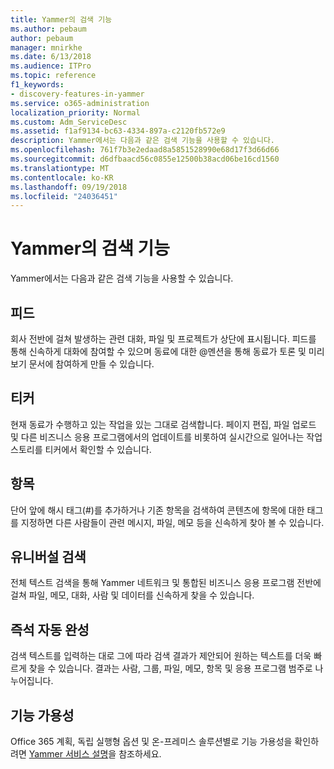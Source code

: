 ```yaml
---
title: Yammer의 검색 기능
ms.author: pebaum
author: pebaum
manager: mnirkhe
ms.date: 6/13/2018
ms.audience: ITPro
ms.topic: reference
f1_keywords:
- discovery-features-in-yammer
ms.service: o365-administration
localization_priority: Normal
ms.custom: Adm_ServiceDesc
ms.assetid: f1af9134-bc63-4334-897a-c2120fb572e9
description: Yammer에서는 다음과 같은 검색 기능을 사용할 수 있습니다.
ms.openlocfilehash: 761f7b3e2edaad8a5851528990e68d17f3d66d66
ms.sourcegitcommit: d6dfbaacd56c0855e12500b38acd06be16cd1560
ms.translationtype: MT
ms.contentlocale: ko-KR
ms.lasthandoff: 09/19/2018
ms.locfileid: "24036451"
---
```

# <a name="discovery-features-in-yammer"></a>Yammer의 검색 기능

Yammer에서는 다음과 같은 검색 기능을 사용할 수 있습니다.
  
## <a name="feeds"></a>피드
<a name="bkmk_Feeds"> </a>

회사 전반에 걸쳐 발생하는 관련 대화, 파일 및 프로젝트가 상단에 표시됩니다. 피드를 통해 신속하게 대화에 참여할 수 있으며 동료에 대한 @멘션을 통해 동료가 토론 및 미리 보기 문서에 참여하게 만들 수 있습니다.
  
## <a name="ticker"></a>티커
<a name="bkmk_Ticker"> </a>

현재 동료가 수행하고 있는 작업을 있는 그대로 검색합니다. 페이지 편집, 파일 업로드 및 다른 비즈니스 응용 프로그램에서의 업데이트를 비롯하여 실시간으로 일어나는 작업 스토리를 티커에서 확인할 수 있습니다.
  
## <a name="topics"></a>항목
<a name="bkmk_Topics"> </a>

단어 앞에 해시 태그(#)를 추가하거나 기존 항목을 검색하여 콘텐츠에 항목에 대한 태그를 지정하면 다른 사람들이 관련 메시지, 파일, 메모 등을 신속하게 찾아 볼 수 있습니다.
  
## <a name="universal-search"></a>유니버설 검색
<a name="bkmk_UniversalSearch"> </a>

전체 텍스트 검색을 통해 Yammer 네트워크 및 통합된 비즈니스 응용 프로그램 전반에 걸쳐 파일, 메모, 대화, 사람 및 데이터를 신속하게 찾을 수 있습니다.
  
## <a name="instant-type-ahead"></a>즉석 자동 완성
<a name="bkmk_InstantTypeAhead"> </a>

검색 텍스트를 입력하는 대로 그에 따라 검색 결과가 제안되어 원하는 텍스트를 더욱 빠르게 찾을 수 있습니다. 결과는 사람, 그룹, 파일, 메모, 항목 및 응용 프로그램 범주로 나누어집니다.
  
## <a name="feature-availability"></a>기능 가용성
<a name="bkmk_InstantTypeAhead"> </a>

Office 365 계획, 독립 실행형 옵션 및 온-프레미스 솔루션별로 기능 가용성을 확인하려면 [Yammer 서비스 설명](yammer-service-description.md)을 참조하세요.
  
  

